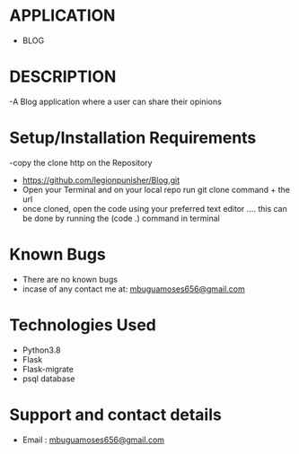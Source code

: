 # APPLICATION
 - BLOG


# DESCRIPTION
 -A Blog application where a user can share their opinions

# Setup/Installation Requirements
-copy the clone http on the Repository
 - https://github.com/legionpunisher/Blog.git
- Open your Terminal and on your local repo run git clone command + the url
- once cloned, open the code using your preferred text editor .... this can be done by running the (code .) command in terminal


# Known Bugs
- There are no known bugs 
- incase of any contact me at: mbuguamoses656@gmail.com


# Technologies Used
- Python3.8
- Flask
- Flask-migrate
- psql database


# Support and contact details
 - Email : mbuguamoses656@gmail.com